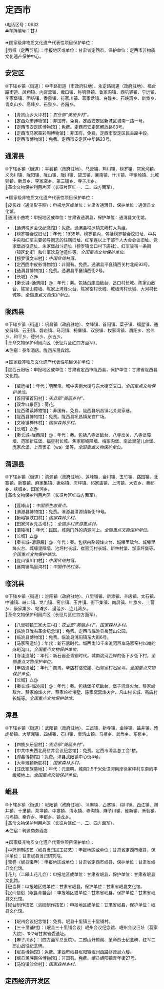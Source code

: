 # 定西市  
📞电话区号：0932  
🚘车牌编号：甘J  
  
⏩国家级非物质文化遗产代表性项目保护单位：  
🔸剪纸（定西剪纸）：申报地区或单位：甘肃省定西市，保护单位：定西市非物质文化遗产保护中心。    

## 安定区  
🌐下辖乡镇（街道）：中华路街道（市政府驻地）、永定路街道（政府驻地）、福台路街道、凤翔镇、内官营镇、巉口镇、称钩驿镇、鲁家沟镇、西巩驿镇、宁远镇、李家堡镇、团结镇、香泉镇、符家川镇、葛家岔镇、白碌乡、石峡湾乡、新集乡、青岚山乡、高峰乡、石泉乡、杏园乡。  
  
* 【青岚山乡大坪村】：*农业部“美丽乡村”。*  
* 【定西众甫博物馆】：非国有。免费。定西安定区新城区城南一路一号。  
* 【定西市安定区博物馆】：免费。定西市安定区解放路63号。  
* 【定西市马家窑彩陶博物馆】：非国有。免费。定西市安定区民主路中段。  
* 【定西市博物馆】：免费。定西市安定区中华路23号。  

## 通渭县  
🌐下辖乡镇（街道）：平襄镇（政府驻地）、马营镇、鸡川镇、榜罗镇、常家河镇、义岗川镇、陇阳镇、陇山镇、陇川镇、碧玉镇、襄南镇、什川镇、华家岭镇、北城铺镇、新景乡、李家店乡、第三铺乡、寺子川乡。  
🚩革命文物保护利用片区（长征片区红一、二、四方面军）。  
  
⏩国家级非物质文化遗产代表性项目保护单位：  
🔸皮影戏（通渭影子腔）：申报地区或单位：甘肃省通渭县，保护单位：通渭县文化馆。  
🔸通渭小曲戏：申报地区或单位：甘肃省通渭县，保护单位：通渭县文化馆。    
  
* 【通渭榜罗会议纪念馆】：免费。通渭县榜罗镇文峰村大背组。  
* 【榜罗镇会议旧址】：年代：1935年。榜罗镇内，包括榜罗镇会议旧址、中共中央和红军主要领导同志的住宿旧址、红军连以上干部千人大会会议旧址、党家堡战役遗址、朱家堡战斗遗址（榜罗镇岔口村下店社）、红军驻宿一条街（镇区北街）和红军饮马池遗址等。*全国重点文物保护单位。*  
* 【榜罗镇文丰村】：*中国传统村落。*  
* 【定西陇中皮影博物馆】：非国有。免费。通渭县平襄镇西关村北闸93号。  
* 【通渭县博物馆】：免费。通渭县平襄镇西街2号。  
* 【长城】△@  
* 【秦长城–通渭段】@：年代：秦。包括白崖曲敌台、岔口村长城、陈家山敌台、陈家山障墙、陈家上湾烽火台、陈家窑村长城、城墙湾村长城、大河村长城等。*全国重点文物保护单位。*  

## 陇西县  
🌐下辖乡镇（街道）：巩昌镇（政府驻地）、文峰镇、首阳镇、菜子镇、福星镇、通安驿镇、云田镇、碧岩镇、马河镇、柯寨镇、双泉镇、权家湾镇、渭阳乡、宏伟乡、和平乡、德兴乡、永吉乡。  
🚩革命文物保护利用片区（长征片区红四方面军）。  
⛺住宿：泰华酒店。陇西东晟宾馆。  
  
⏩国家级非物质文化遗产代表性项目保护单位：  
🔸陇西云阳板：申报地区或单位：甘肃省定西市陇西县，保护单位：甘肃省陇西县文化馆。    
  
* 【威远楼】：年代：明至清。城中央南大街与东大街交叉口。*全国重点文物保护单位。*  
* 【首阳镇首阳村】：*农业部“美丽乡村”。*  
* 【双龙口景区】：荷花。  
* 【陇西耕读博物馆】：非国有。免费。陇西县巩昌镇北关晁家巷。  
* 【陇西县博物馆】：免费。陇西县巩昌镇龙宫广场。  
* 【文峰镇桦林村】：*国家森林乡村。*  
* 【长城】△@  
* 【秦长城–陇西段】@：年代：秦。包括八寺岔敌台、八寺岔关、八寺岔障墙、范家新庄堡、福星村长城、焦家那坡障墙、梅家沟堡、南岔里望儿台堡、庞家岔堡、上苗家屲（wa）堡等。*全国重点文物保护单位。*  

## 渭源县  
🌐下辖乡镇（街道）：清源镇（政府驻地）、莲峰镇、会川镇、五竹镇、路园镇、北寨镇、新寨镇、麻家集镇、锹峪镇、庆坪镇、祁家庙镇、上湾镇、大安乡、秦祁乡、峡城乡、田家河乡。  
🚩革命文物保护利用片区（长征片区红四方面军）。  
  
* 【莲峰山】：*中国原生态景点。*  
* 【渭源县博物馆】：免费。渭源县清源镇新街19号。  
* 【锹峪镇峡口村】：*国家森林乡村。*  
* 【田家河乡元古堆村】：*全国乡村旅游重点村。*  
* 【灞陵桥】：年代：民国。城南门外的清源河上。*全国重点文物保护单位。*  
* 【长城】△@  
* 【秦长城–渭源段】@：年代：秦。包括白豁岘烽火台、城壕里敌台、城壕里烽火台、城壕里障墙、池坪村长城、崔家河村长城、新林村堡、邹家坪堡等。*全国重点文物保护单位。*  
* 【陇山镇川口村】：*中国传统村落。*  
* 【襄南镇隔里沟村】：*中国传统村落。*  

## 临洮县  
🌐下辖乡镇（街道）：洮阳镇（政府驻地）、八里铺镇、新添镇、辛店镇、太石镇、中铺镇、峡口镇、龙门镇、窑店镇、玉井镇、衙下集镇、南屏镇、红旗乡、上营乡、康家集乡、站滩乡、漫洼乡、连儿湾乡。  
🚩革命文物保护利用片区（长征片区红四方面军）。  
  
* 【八里铺镇王家大庄村】：*农业部“美丽乡村”。国家森林乡村。*  
* 【临洮县陇右革命纪念馆】：免费。定西市临洮县岳麓山公园。  
* 【临洮县博物馆】：免费。临洮县洮阳镇东大街6号。  
* 【马家窑遗址】：年代：新石器时代。城西南10千米洮河西岸马家窑村以南的麻峪沟口。*全国重点文物保护单位。*  
* 【寺洼遗址】：年代：新石器至青铜时代。城南洮河西岸的衙下乡衙下村。*全国重点文物保护单位。*  
* 【辛店遗址】：年代：商周。辛店村骆驼崖、石郭家村石家坪。*全国重点文物保护单位。*  
* 【长城】△@  
* 【秦长城–临洮段】@：年代：秦。包括堡子坑敌台、堡子坑烽火台、蔡家岭敌台、蔡家岭烽火台、蔡家岭社壕堑、陈家窝窝烽火台、凡山村长城、高庙村长城等。*全国重点文物保护单位。*  

## 漳县  
🌐下辖乡镇（街道）：武阳镇（政府驻地）、三岔镇、新寺镇、金钟镇、盐井镇、殪虎桥镇、大草滩镇、四族镇、石川镇、贵清山镇、马泉乡、武当乡、东泉乡。  
  
* 【四族乡牙里村】：*农业部“美丽乡村”。*  
* 【中共中央西北局盐井会议纪念馆】：免费。定西市漳县总工会1楼。  
* 【漳县博物馆】：免费。漳县武阳镇中心街4号。  
* 【大草滩镇新联村】：*国家森林乡村。*  
* 【汪氏家族墓地】：年代：元至明。城南2.5千米处漳河南岸徐家坪村东南的平缓坡地上。*全国重点文物保护单位。*  

## 岷县  
🌐下辖乡镇（街道）：岷阳镇（政府驻地）、蒲麻镇、西寨镇、梅川镇、西江镇、闾井镇、十里镇、茶埠镇、中寨镇、清水镇、寺沟镇、麻子川镇、维新镇、禾驮镇、马坞镇、秦许乡、申都乡、锁龙乡。  
🚩革命文物保护利用片区（长征片区红一、二、四方面军）。  
⛺住宿：利源商务酒店  
  
⏩国家级非物质文化遗产代表性项目保护单位：  
🔸中药炮制技艺（岷县当归加工技艺）：申报地区或单位：甘肃省定西市岷县，保护单位：甘肃岷县当归研究院。  
🔸宝卷（岷县宝卷）：申报地区或单位：甘肃省定西市岷县，保护单位：甘肃省岷县文化馆。    
🔸花儿（二郎山花儿会）：申报地区或单位：甘肃省岷县，保护单位：甘肃省岷县文化馆。  
🔸巴当舞：申报地区或单位：甘肃省岷县，保护单位：甘肃省岷县文化馆。  
🔸民间信俗（岷县青苗会）：申报地区或单位：甘肃省岷县，保护单位：甘肃省岷县文化馆。  
🔸砚台制作技艺（洮砚制作技艺）：申报地区或单位：甘肃省岷县，保护单位：岷县文化馆。     
 
* 【岷州会议纪念馆】：免费。岷县十里镇三十里铺村。  
* 【三十里铺村】：（岷县三十里铺会议）岷州会议纪念馆、岷州会议旧址（葛家大院）、152号甘肃省委遗址。  
* 【麻子川乡】：（四方面军总医院）。二郎山开颜阁、革命烈士纪念碑、红军二郎山战役纪念碑。  
* 【岷县博物馆】：免费。定西市岷县岷阳镇岷州西路财政局六楼。  
* 【岷县民族民俗博物馆】：非国有。免费。岷县岷阳镇青年街27号。  
* 【马坞镇沙金村】：*国家森林乡村。*  
  
## 定西经济开发区